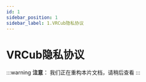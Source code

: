 ```yaml
---
id: 1
sidebar_position: 1
sidebar_label: 1.VRCub隐私协议
---
```


# VRCub隐私协议

:::warning
**注意**：
我们正在重构本片文档，请稍后查看
:::